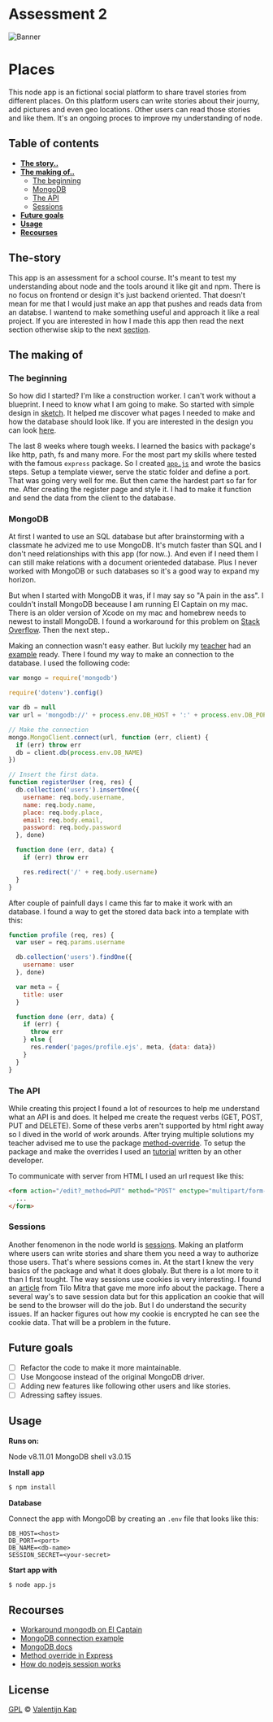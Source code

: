 # Assessment 2

![Banner][banner]

# Places

This node app is an fictional social platform to share travel stories from different places. On this platform users can write stories about their journy, add pictures and even geo locations. Other users can read those stories and like them. It's an ongoing proces to improve my understanding of node. 

## Table of contents

* [**The story..**](#the-story)
* [**The making of..**](#th-making-of)
	* [The beginning](#the-beginning)
	* [MongoDB](#mongodb)
  * [The API](#the-api)
  * [Sessions](#sessions)
* [**Future goals**](#future-goals)
* [**Usage**](#usage)
* [**Recourses**](#recourses)

## The-story
This app is an assessment for a school course. It's meant to test my understanding about node and the tools around it like git and npm. There is no focus on frontend or design it's just backend oriented. That doesn't mean for me that I would just make an app that pushes and reads data from an databse. I wantend to make something useful and approach it like a real project. If you are interested in how I made this app then read the next section otherwise skip to the next [section](#usage). 

## The making of

### The beginning
So how did I started? I'm like a construction worker. I can't work without a blueprint. I need to know what I am going to make. So started with simple design in [sketch](https://www.sketchapp.com/). It helped me discover what pages I needed to make and how the database should look like. If you are interested in the design you can look [here](design/).

The last 8 weeks where tough weeks. I learned the basics with package's like http, path, fs and many more. For the most part my skills where tested with the famous `express` package. So I created [`app.js`](app.js) and wrote the basics steps. Setup a template viewer, serve the static folder and define a port. That was going very well for me. But then came the hardest part so far for me. After creating the register page and style it. I had to make it function and send the data from the client to the database.

### MongoDB
At first I wanted to use an SQL database but after brainstorming with a classmate he advized me to use MongoDB. It's mutch faster than SQL and I don't need relationships with this app (for now..). And even if I need them I can still make relations with a document orienteded database. Plus I never worked with MongoDB or such databases so it's a good way to expand my horizon.

But when I started with MongoDB it was, if I may say so "A pain in the ass". I couldn't install MongoDB beceause I am running El Captain on my mac. There is an older version of Xcode on my mac and homebrew needs to newest to install MongoDB. I found a workaround for this problem on [Stack Overflow](https://stackoverflow.com/questions/48251108/mongodb-installation-failed-with-homebrew-and-xcode-8-1-1?rq=1). Then the next step.. 

Making an connection wasn't easy eather. But luckily my [teacher](https://github.com/wooorm) had an [example](https://github.com/cmda-be/course-17-18/blob/master/examples/mongodb-server/index.js) ready. There I found my way to make an connection to the database. I used the following code:

```javascript
var mongo = require('mongodb')

require('dotenv').config()

var db = null
var url = 'mongodb://' + process.env.DB_HOST + ':' + process.env.DB_PORT

// Make the connection
mongo.MongoClient.connect(url, function (err, client) {
  if (err) throw err
  db = client.db(process.env.DB_NAME)
})

// Insert the first data.
function registerUser (req, res) {
  db.collection('users').insertOne({
    username: req.body.username,
    name: req.body.name,
    place: req.body.place,
    email: req.body.email,
    password: req.body.password
  }, done)

  function done (err, data) {
    if (err) throw err

    res.redirect('/' + req.body.username)
  }
}
```

After couple of painfull days I came this far to make it work with an database. I found a way to get the stored data back into a template with this:

```javascript
function profile (req, res) {
  var user = req.params.username

  db.collection('users').findOne({
    username: user
  }, done)

  var meta = {
    title: user
  }

  function done (err, data) {
    if (err) {
      throw err
    } else {
      res.render('pages/profile.ejs', meta, {data: data})
    }
  }
}
```

### The API
While creating this project I found a lot of resources to help me understand what an API is and does. It helped me create the request verbs (GET, POST, PUT and DELETE). Some of these verbs aren't supported by html right away so I dived in the world of work arounds. After trying multiple solutions my teacher advised me to use the package [method-override](https://www.npmjs.com/package/method-override). To setup the package and make the overrides I used an [tutorial](http://philipm.at/2017/method-override_in_expressjs.html) written by an other developer. 

To communicate with server from HTML I used an url request like this:

```html
<form action="/edit?_method=PUT" method="POST" enctype="multipart/form-data">
  ...
</form>
```

### Sessions
Another fenomenon in the node world is [sessions](https://www.npmjs.com/package/express-session). Making an platform where users can write stories and share them you need a way to authorize those users. That's where sessions comes in. At the start I knew the very basics of the package and what it does globaly. But there is a lot more to it than I first tought. The way sessions use cookies is very interesting. I found an [article](https://nodewebapps.com/2017/06/18/how-do-nodejs-sessions-work/) from Tilo Mitra that gave me more info about the package. There a several way's to save session data but for this application an cookie that will be send to the browser will do the job. But I do understand the security issues. If an hacker figures out how my cookie is encrypted he can see the cookie data. That will be a problem in the future.

## Future goals
* [ ] Refactor the code to make it more maintainable.
* [ ] Use Mongoose instead of the original MongoDB driver.
* [ ] Adding new features like following other users and like stories.
* [ ] Adressing saftey issues.

## Usage

**Runs on:**

Node v8.11.01
MongoDB shell v3.0.15 

**Install app**
```sh
$ npm install
```

**Database**

Connect the app with MongoDB by creating an `.env` file that looks like this:

```
DB_HOST=<host>
DB_PORT=<port>
DB_NAME=<db-name>
SESSION_SECRET=<your-secret>
```

**Start app with**
```sh
$ node app.js
```

## Recourses 

* [Workaround mongodb on El Captain](https://stackoverflow.com/questions/48251108/mongodb-installation-failed-with-homebrew-and-xcode-8-1-1?rq=1)
* [MongoDB connection example](https://github.com/cmda-be/course-17-18/blob/master/examples/mongodb-server/index.js)
* [MongoDB docs](https://docs.mongodb.com/manual/tutorial/getting-started/)
* [Method override in Express](http://philipm.at/2017/method-override_in_expressjs.html)
* [How do nodejs session works](https://nodewebapps.com/2017/06/18/how-do-nodejs-sessions-work/)

## License
[GPL][license] © [Valentijn Kap](https://github.com/valentijnkap)

[banner]: banner.png
[license]: https://opensource.org/licenses/GPL-3.0